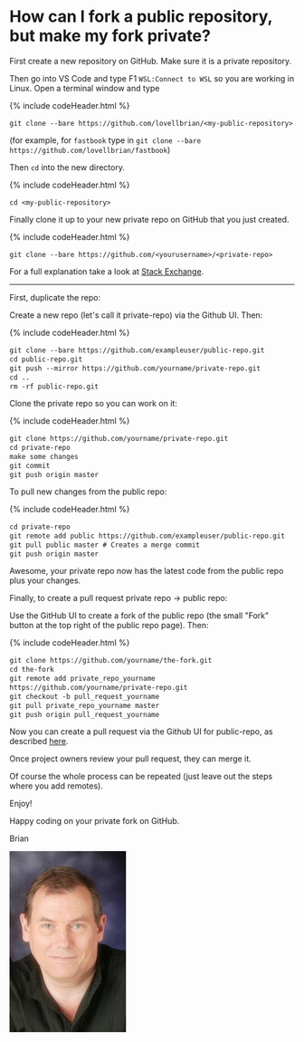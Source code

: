 # How can I fork a public repository, but make my fork private?

First create a new repository on GitHub.  Make sure it is a private repository.

Then go into VS Code and type F1 `WSL:Connect to WSL` so you are working in Linux. Open a terminal window and type

{% include codeHeader.html %}
```console
git clone --bare https://github.com/lovellbrian/<my-public-repository>
```
(for example, for `fastbook` type in `git clone --bare https://github.com/lovellbrian/fastbook`)

Then `cd` into the new directory.

{% include codeHeader.html %}
```console
cd <my-public-repository>
```
Finally clone it up to your new private repo on GitHub that you just created.

{% include codeHeader.html %}
```console
git clone --bare https://github.com/<yourusername>/<private-repo>
```

For a full explanation take a look at  [Stack Exchange](https://stackoverflow.com/questions/10065526/github-how-to-make-a-fork-of-public-repository-private).

---

First, duplicate the repo:

Create a new repo (let's call it private-repo) via the Github UI. Then:

{% include codeHeader.html %}
```console
git clone --bare https://github.com/exampleuser/public-repo.git
cd public-repo.git
git push --mirror https://github.com/yourname/private-repo.git
cd ..
rm -rf public-repo.git
```

Clone the private repo so you can work on it:

{% include codeHeader.html %}
```console
git clone https://github.com/yourname/private-repo.git
cd private-repo
make some changes
git commit
git push origin master
```

To pull new changes from the public repo:

{% include codeHeader.html %}
```console
cd private-repo
git remote add public https://github.com/exampleuser/public-repo.git
git pull public master # Creates a merge commit
git push origin master
```

Awesome, your private repo now has the latest code from the public repo plus your changes.

Finally, to create a pull request private repo -> public repo:

Use the GitHub UI to create a fork of the public repo (the small "Fork" button at the top right of the public repo page). Then:

{% include codeHeader.html %}
```console
git clone https://github.com/yourname/the-fork.git
cd the-fork
git remote add private_repo_yourname https://github.com/yourname/private-repo.git
git checkout -b pull_request_yourname
git pull private_repo_yourname master
git push origin pull_request_yourname
```
Now you can create a pull request via the Github UI for public-repo, as described [here](https://docs.github.com/en/pull-requests/collaborating-with-pull-requests/proposing-changes-to-your-work-with-pull-requests/creating-a-pull-request-from-a-fork).

Once project owners review your pull request, they can merge it.

Of course the whole process can be repeated (just leave out the steps where you add remotes). 

Enjoy!

Happy coding on your private fork on GitHub. 

Brian

![Lovell Portrait](/images/Lovell_portrait_small.jpg "Brian Lovell")

<!-- Put Javascript here! -->

<script src="/assets/scripts/copyCode.js" async> </script>